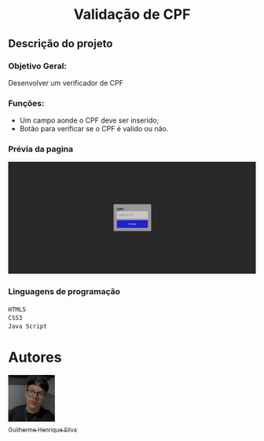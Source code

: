<h1 align="center">Validação de CPF</h1>

## Descrição do projeto

### Objetivo Geral:

Desenvolver um verificador de CPF

### Funções:
- Um campo aonde o CPF deve ser inserido;
- Botão para verificar se o CPF é valido ou não.

### Prévia da pagina
<img src="pagina.png">

### Linguagens de programação

``HTML5``  
``CSS3``  
``Java Script``

# Autores

[<img src="perfil.jpg" width=95><br><sub>Guilherme Henrique Silva</sub>](https://github.com/Guilherme-Henr-Silva)